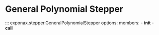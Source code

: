 # General Polynomial Stepper

::: exponax.stepper.GeneralPolynomialStepper
    options:
        members:
            - __init__
            - __call__